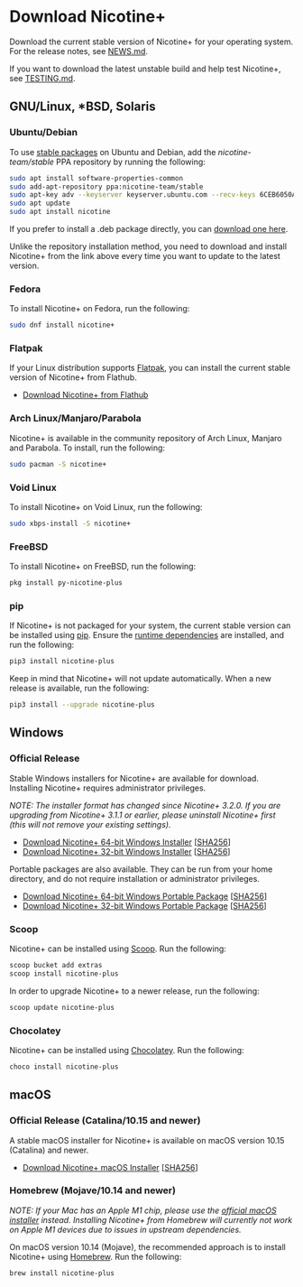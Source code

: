 # Download Nicotine+

Download the current stable version of Nicotine+ for your operating system. For the release notes, see [NEWS.md](/NEWS.md).

If you want to download the latest unstable build and help test Nicotine+, see [TESTING.md](TESTING.md).

## GNU/Linux, *BSD, Solaris

### Ubuntu/Debian

To use [stable packages](https://launchpad.net/~nicotine-team/+archive/ubuntu/stable) on Ubuntu and Debian, add the *nicotine-team/stable* PPA repository by running the following:

```sh
sudo apt install software-properties-common
sudo add-apt-repository ppa:nicotine-team/stable
sudo apt-key adv --keyserver keyserver.ubuntu.com --recv-keys 6CEB6050A30E5769
sudo apt update
sudo apt install nicotine
```

If you prefer to install a .deb package directly, you can [download one here](http://ppa.launchpad.net/nicotine-team/stable/ubuntu/pool/main/n/nicotine/).

Unlike the repository installation method, you need to download and install Nicotine+ from the link above every time you want to update to the latest version.

### Fedora

To install Nicotine+ on Fedora, run the following:

```sh
sudo dnf install nicotine+
```

### Flatpak

If your Linux distribution supports [Flatpak](https://www.flatpak.org/setup/), you can install the current stable version of Nicotine+ from Flathub.

- [Download Nicotine+ from Flathub](https://flathub.org/apps/details/org.nicotine_plus.Nicotine)

### Arch Linux/Manjaro/Parabola

Nicotine+ is available in the community repository of Arch Linux, Manjaro and Parabola. To install, run the following:

```sh
sudo pacman -S nicotine+
```

### Void Linux

To install Nicotine+ on Void Linux, run the following:

```sh
sudo xbps-install -S nicotine+
```

### FreeBSD

To install Nicotine+ on FreeBSD, run the following:

```sh
pkg install py-nicotine-plus
```

### pip

If Nicotine+ is not packaged for your system, the current stable version can be installed using [pip](https://pip.pypa.io/). Ensure the [runtime dependencies](DEPENDENCIES.md) are installed, and run the following:

```sh
pip3 install nicotine-plus
```

Keep in mind that Nicotine+ will not update automatically. When a new release is available, run the following:

```sh
pip3 install --upgrade nicotine-plus
```

## Windows

### Official Release

Stable Windows installers for Nicotine+ are available for download. Installing Nicotine+ requires administrator privileges.

*NOTE: The installer format has changed since Nicotine+ 3.2.0. If you are upgrading from Nicotine+ 3.1.1 or earlier, please uninstall Nicotine+ first (this will not remove your existing settings).*

- [Download Nicotine+ 64-bit Windows Installer](https://github.com/nicotine-plus/nicotine-plus/releases/latest/download/windows-x86_64-installer.zip)  [[SHA256](https://github.com/nicotine-plus/nicotine-plus/releases/latest/download/windows-x86_64-installer.zip.sha256)]
- [Download Nicotine+ 32-bit Windows Installer](https://github.com/nicotine-plus/nicotine-plus/releases/latest/download/windows-i686-installer.zip)  [[SHA256](https://github.com/nicotine-plus/nicotine-plus/releases/latest/download/windows-i686-installer.zip.sha256)]

Portable packages are also available. They can be run from your home directory, and do not require installation or administrator privileges.

- [Download Nicotine+ 64-bit Windows Portable Package](https://github.com/nicotine-plus/nicotine-plus/releases/latest/download/windows-x86_64-package.zip)  [[SHA256](https://github.com/nicotine-plus/nicotine-plus/releases/latest/download/windows-x86_64-package.zip.sha256)]
- [Download Nicotine+ 32-bit Windows Portable Package](https://github.com/nicotine-plus/nicotine-plus/releases/latest/download/windows-i686-package.zip)  [[SHA256](https://github.com/nicotine-plus/nicotine-plus/releases/latest/download/windows-i686-package.zip.sha256)]

### Scoop

Nicotine+ can be installed using [Scoop](https://scoop.sh/). Run the following:

```sh
scoop bucket add extras
scoop install nicotine-plus
```

In order to upgrade Nicotine+ to a newer release, run the following:

```sh
scoop update nicotine-plus
```

### Chocolatey

Nicotine+ can be installed using [Chocolatey](https://community.chocolatey.org/packages/nicotine-plus). Run the following:

```sh
choco install nicotine-plus
```

## macOS

### Official Release (Catalina/10.15 and newer)

A stable macOS installer for Nicotine+ is available on macOS version 10.15 (Catalina) and newer.

- [Download Nicotine+ macOS Installer](https://github.com/nicotine-plus/nicotine-plus/releases/latest/download/macos-installer.zip)  [[SHA256](https://github.com/nicotine-plus/nicotine-plus/releases/latest/download/macos-installer.zip.sha256)]

### Homebrew (Mojave/10.14 and newer)

*NOTE: If your Mac has an Apple M1 chip, please use the [official macOS installer](https://github.com/nicotine-plus/nicotine-plus/releases/latest/download/macos-installer.zip) instead. Installing Nicotine+ from Homebrew will currently not work on Apple M1 devices due to issues in upstream dependencies.*

On macOS version 10.14 (Mojave), the recommended approach is to install Nicotine+ using [Homebrew](https://brew.sh). Run the following:

```sh
brew install nicotine-plus
```

